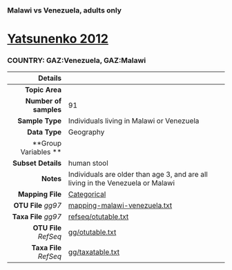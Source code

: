 ### Malawi vs Venezuela, adults only
# [Yatsunenko 2012]( ../docs/yatsunenko.html )
### COUNTRY: GAZ:Venezuela, GAZ:Malawi

| Details                   |                                                           |
| ------------------------: |-----------------------------------------------------------|
| **Topic Area**                |                                                 |
| **Number of samples**         | 91                                         |
| **Sample Type**               | Individuals living in Malawi or Venezuela                                         |
| **Data Type**                 | Geography                                           |
| **Group Variables **          |                                            |
| **Subset Details**            | human stool                                  |
| **Notes**                     | Individuals are older than age 3, and are all living in the Venezuela or Malawi                                         |
| **Mapping File**              | [Categorical]( ../datasets/yatsunenko/Categorical)        |
| **OTU File** *gg97*           | [mapping-malawi-venezuela.txt]( ../datasets/yatsunenko/mapping-malawi-venezuela.txt)          |
| **Taxa File** *gg97*          | [refseq/otutable.txt]( ../datasets/yatsunenko/refseq/otutable.txt)        |
| **OTU File** *RefSeq*         | [gg/otutable.txt]( ../datasets/yatsunenko/gg/otutable.txt)  |
| **Taxa File** *RefSeq*        | [gg/taxatable.txt]( ../datasets/yatsunenko/gg/taxatable.txt)|